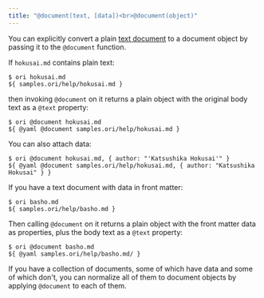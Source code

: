 ```yaml
---
title: "@document(text, [data])<br>@document(object)"
---
```


You can explicitly convert a plain [text document](/language/documents.html) to a document object by passing it to the `@document` function.

If `hokusai.md` contains plain text:

```console
$ ori hokusai.md
${ samples.ori/help/hokusai.md }
```

then invoking `@document` on it returns a plain object with the original body text as a `@text` property:

```console
$ ori @document hokusai.md
${ @yaml @document samples.ori/help/hokusai.md }
```

You can also attach data:

```console
$ ori @document hokusai.md, { author: "'Katsushika Hokusai'" }
${ @yaml @document samples.ori/help/hokusai.md, { author: "Katsushika Hokusai" } }
```

If you have a text document with data in front matter:

```console
$ ori basho.md
${ samples.ori/help/basho.md }
```

Then calling `@document` on it returns a plain object with the front matter data as properties, plus the body text as a `@text` property:

```console
$ ori @document basho.md
${ @yaml samples.ori/help/basho.md/ }
```

If you have a collection of documents, some of which have data and some of which don't, you can normalize all of them to document objects by applying `@document` to each of them.

